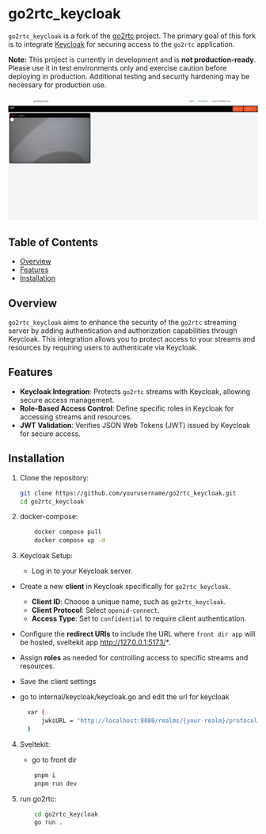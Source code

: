 



 





# go2rtc_keycloak

`go2rtc_keycloak` is a fork of the [go2rtc](https://github.com/AlexxIT/go2rtc) project. The primary goal of this fork is to integrate [Keycloak](https://www.keycloak.org/) for securing access to the `go2rtc` application.

**Note:** This project is currently in development and is **not production-ready**. Please use it in test environments only and exercise caution before deploying in production. Additional testing and security hardening may be necessary for production use.


![](assets/allc.png)

## Table of Contents
- [Overview](#overview)
- [Features](#features)
- [Installation](#installation)


## Overview

`go2rtc_keycloak` aims to enhance the security of the `go2rtc` streaming server by adding authentication and authorization capabilities through Keycloak. This integration allows you to protect access to your streams and resources by requiring users to authenticate via Keycloak.

## Features

- **Keycloak Integration**: Protects `go2rtc` streams with Keycloak, allowing secure access management.
- **Role-Based Access Control**: Define specific roles in Keycloak for accessing streams and resources.
- **JWT Validation**: Verifies JSON Web Tokens (JWT) issued by Keycloak for secure access.
  
## Installation

1. Clone the repository:

   ```bash
   git clone https://github.com/yourusername/go2rtc_keycloak.git
   cd go2rtc_keycloak
2. docker-compose:
    ```bash
        docker compose pull
        docker compose up -d
    
3. Keycloak Setup:
   - Log in to your Keycloak server.
- Create a new **client** in Keycloak specifically for `go2rtc_keycloak`.
  - **Client ID**: Choose a unique name, such as `go2rtc_keycloak`.
  - **Client Protocol**: Select `openid-connect`.
  - **Access Type**: Set to `confidential` to require client authentication.
- Configure the **redirect URIs** to include the URL where `front dir app` will be hosted, sveltekit app http://127.0.0.1:5173/*.
- Assign **roles** as needed for controlling access to specific streams and resources.
- Save the client settings
- go to internal/keycloak/keycloak.go and edit the url for keycloak
  
  ```bash
    var (
	    jwksURL = "http://localhost:8080/realms/{your-realm}/protocol/openid-connect/certs"
    )
4. Sveltekit:
   - go to front dir
   ```bash
       pnpm i
       pnpm run dev

5. run go2rtc:

   ```bash
       cd go2rtc_keycloak
       go run .
